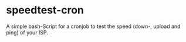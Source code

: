 # speedtest-cron
A simple bash-Script for a cronjob to test the speed (down-, upload and ping) of your ISP.
